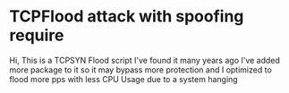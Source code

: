 # TCPFlood attack with spoofing require
Hi, This is a TCPSYN Flood script I've found it many years ago I've added more package to it so it may bypass more protection and I optimized to flood more pps with less CPU Usage due to a system hanging
